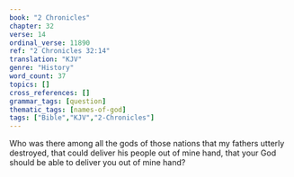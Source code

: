 ```yaml
---
book: "2 Chronicles"
chapter: 32
verse: 14
ordinal_verse: 11890
ref: "2 Chronicles 32:14"
translation: "KJV"
genre: "History"
word_count: 37
topics: []
cross_references: []
grammar_tags: [question]
thematic_tags: [names-of-god]
tags: ["Bible","KJV","2-Chronicles"]
---
```

Who was there among all the gods of those nations that my fathers utterly destroyed, that could deliver his people out of mine hand, that your God should be able to deliver you out of mine hand?
